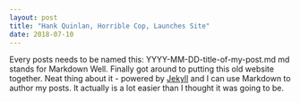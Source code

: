 ```yaml
---
layout: post
title: "Hank Quinlan, Horrible Cop, Launches Site"
date: 2018-07-10
---
```

Every posts needs to be named this: YYYY-MM-DD-title-of-my-post.md
md stands for Markdown
Well. Finally got around to putting this old website together. Neat thing about it - powered by [Jekyll](http://jekyllrb.com) and I can use Markdown to author my posts. It actually is a lot easier than I thought it was going to be.
